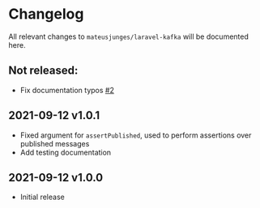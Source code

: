 # Changelog

All relevant changes to `mateusjunges/laravel-kafka` will be documented here.

## Not released:
- Fix documentation typos [#2](https://github.com/mateusjunges/laravel-kafka/pull/2)

## 2021-09-12 v1.0.1
- Fixed argument for `assertPublished`, used to perform assertions over published messages
- Add testing documentation

## 2021-09-12 v1.0.0
- Initial release

